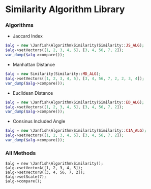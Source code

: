 # Similarity Algorithm Library

### Algorithms

- Jaccard Index

```php
$alg = new \Janfish\Algorithm\Similarity(Similarity::JS_ALG);
$alg->setVectors([1, 2, 3, 4, 5], [3, 4, 56, 7, 2]);
var_dump($alg->compare());
```

- Manhattan Distance

```php
$alg = new Similarity(Similarity::MD_ALG);
$alg->setVectors([1, 2, 3, 4, 5], [3, 4, 56, 7, 2, 2, 3, 4]);
var_dump($alg->compare());
```

- Euclidean Distance

```php
$alg = new \Janfish\Algorithm\Similarity(Similarity::ED_ALG);
$alg->setVectors([1, 2, 3, 4, 5], [3, 4, 56, 7, 2]);
var_dump($alg->compare());
```

-  Consinus Included Angle

```php
$alg = new \Janfish\Algorithm\Similarity(Similarity::CIA_ALG);
$alg->setVectors([1, 2, 3, 4, 5], [3, 4, 56, 7, 2]);
var_dump($alg->compare());
```

### All Methods

```
$alg = new \Janfish\Algorithm\Similarity();
$alg->setVectorA([1, 2, 3, 4, 5]);
$alg->setVectorB([3, 4, 56, 7, 2]);
$alg->setScale(7);
$alg->compare();
```